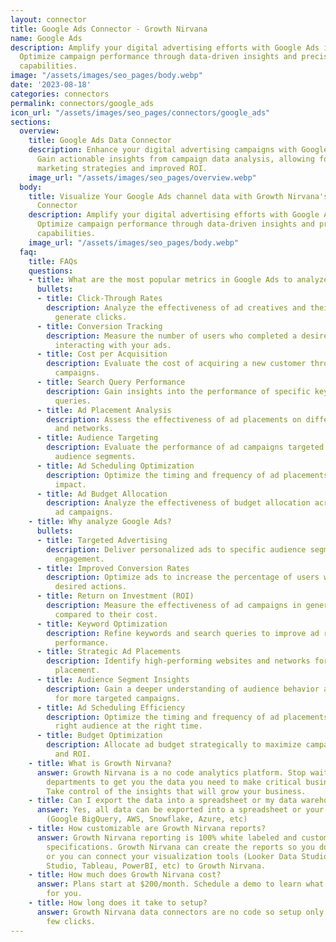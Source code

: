 ```yaml
---
layout: connector
title: Google Ads Connector - Growth Nirvana
name: Google Ads
description: Amplify your digital advertising efforts with Google Ads integration.
  Optimize campaign performance through data-driven insights and precise targeting
  capabilities.
image: "/assets/images/seo_pages/body.webp"
date: '2023-08-18'
categories: connectors
permalink: connectors/google_ads
icon_url: "/assets/images/seo_pages/connectors/google_ads"
sections:
  overview:
    title: Google Ads Data Connector
    description: Enhance your digital advertising campaigns with Google Ads integration.
      Gain actionable insights from campaign data analysis, allowing for more targeted
      marketing strategies and improved ROI.
    image_url: "/assets/images/seo_pages/overview.webp"
  body:
    title: Visualize Your Google Ads channel data with Growth Nirvana's Google Ads
      Connector
    description: Amplify your digital advertising efforts with Google Ads integration.
      Optimize campaign performance through data-driven insights and precise targeting
      capabilities.
    image_url: "/assets/images/seo_pages/body.webp"
  faq:
    title: FAQs
    questions:
    - title: What are the most popular metrics in Google Ads to analyze?
      bullets:
      - title: Click-Through Rates
        description: Analyze the effectiveness of ad creatives and their ability to
          generate clicks.
      - title: Conversion Tracking
        description: Measure the number of users who completed a desired action after
          interacting with your ads.
      - title: Cost per Acquisition
        description: Evaluate the cost of acquiring a new customer through your advertising
          campaigns.
      - title: Search Query Performance
        description: Gain insights into the performance of specific keywords and search
          queries.
      - title: Ad Placement Analysis
        description: Assess the effectiveness of ad placements on different websites
          and networks.
      - title: Audience Targeting
        description: Evaluate the performance of ad campaigns targeted towards specific
          audience segments.
      - title: Ad Scheduling Optimization
        description: Optimize the timing and frequency of ad placements for maximum
          impact.
      - title: Ad Budget Allocation
        description: Analyze the effectiveness of budget allocation across different
          ad campaigns.
    - title: Why analyze Google Ads?
      bullets:
      - title: Targeted Advertising
        description: Deliver personalized ads to specific audience segments for higher
          engagement.
      - title: Improved Conversion Rates
        description: Optimize ads to increase the percentage of users who complete
          desired actions.
      - title: Return on Investment (ROI)
        description: Measure the effectiveness of ad campaigns in generating revenue
          compared to their cost.
      - title: Keyword Optimization
        description: Refine keywords and search queries to improve ad relevancy and
          performance.
      - title: Strategic Ad Placements
        description: Identify high-performing websites and networks for optimal ad
          placement.
      - title: Audience Segment Insights
        description: Gain a deeper understanding of audience behavior and preferences
          for more targeted campaigns.
      - title: Ad Scheduling Efficiency
        description: Optimize the timing and frequency of ad placements to reach the
          right audience at the right time.
      - title: Budget Optimization
        description: Allocate ad budget strategically to maximize campaign performance
          and ROI.
    - title: What is Growth Nirvana?
      answer: Growth Nirvana is a no code analytics platform. Stop waiting for other
        departments to get you the data you need to make critical business decisions.
        Take control of the insights that will grow your business.
    - title: Can I export the data into a spreadsheet or my data warehouse?
      answer: Yes, all data can be exported into a spreadsheet or your data warehouse
        (Google BigQuery, AWS, Snowflake, Azure, etc)
    - title: How customizable are Growth Nirvana reports?
      answer: Growth Nirvana reporting is 100% white labeled and customized to your
        specifications. Growth Nirvana can create the reports so you don’t have to
        or you can connect your visualization tools (Looker Data Studio/Google Data
        Studio, Tableau, PowerBI, etc) to Growth Nirvana.
    - title: How much does Growth Nirvana cost?
      answer: Plans start at $200/month. Schedule a demo to learn what plan is best
        for you.
    - title: How long does it take to setup?
      answer: Growth Nirvana data connectors are no code so setup only requires a
        few clicks.
---
```

